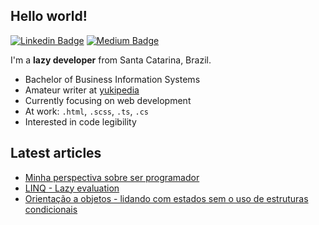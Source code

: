 ## Hello world!

[![Linkedin Badge](https://img.shields.io/badge/-linkedin-blue?style=flat-circle&logo=Linkedin&logoColor=white&link=https://www.linkedin.com/in/ghiorzi/)](https://www.linkedin.com/in/ghiorzi/) [![Medium Badge](https://img.shields.io/badge/-medium-black?style=flat-circle&logo=Medium&logoColor=white&link=https://medium.com/@ghiorzi)](https://medium.com/@ghiorzi)
 
I'm a **lazy developer** from Santa Catarina, Brazil.

- Bachelor of Business Information Systems
- Amateur writer at [yukipedia](https://github.com/ghiorzi/yukipedia)
- Currently focusing on web development
- At work: <code>.html</code>, <code>.scss</code>, <code>.ts</code>, <code>.cs</code>
- Interested in code legibility


## Latest articles
- [Minha perspectiva sobre ser programador](https://github.com/ghiorzi/yukipedia/blob/main/career/Minha%20perspectiva%20sobre%20ser%20programador.md)
- [LINQ - Lazy evaluation](https://github.com/ghiorzi/yukipedia/blob/main/linq/Lazy%20evaluation.md)
- [Orientação a objetos - lidando com estados sem o uso de estruturas condicionais](https://github.com/ghiorzi/yukipedia/blob/main/object%20oriented%20programming/Lidando%20com%20estados%20sem%20o%20uso%20de%20estruturas%20condicionais.md)
